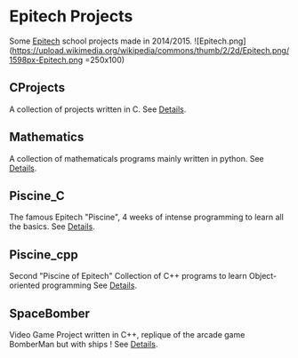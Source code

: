 # Epitech Projects
Some [Epitech](http://www.epitech.eu) school projects made in 2014/2015.
![Epitech.png](https://upload.wikimedia.org/wikipedia/commons/thumb/2/2d/Epitech.png/1598px-Epitech.png =250x100)

## CProjects
A collection of projects written in C.
See [Details](./CProjects/).

## Mathematics
A collection of mathematicals programs mainly written in python.
See [Details](./MathPythons/).

## Piscine_C
The famous Epitech "Piscine", 4 weeks of intense programming to learn all the basics.
See [Details](./Piscine_C).

## Piscine_cpp
Second "Piscine of Epitech"
Collection of C++ programs to learn Object-oriented programming
See [Details](./Piscine_cpp).

## SpaceBomber
Video Game Project written in C++, replique of the arcade game BomberMan but with ships !
See [Details](./SpaceBomber).
